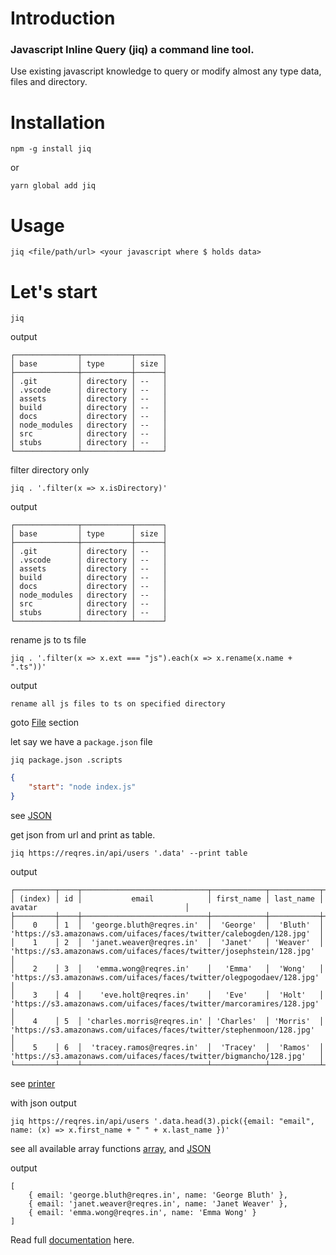 # Introduction
### Javascript Inline Query (jiq) a command line tool.
Use existing javascript knowledge to query or modify almost any type data, files and directory.

# Installation

    npm -g install jiq

or

    yarn global add jiq

# Usage

    jiq <file/path/url> <your javascript where $ holds data>

# Let's start


    jiq

output

    ┌──────────────┬───────────┬──────┐
    │ base         │ type      │ size │
    ├──────────────┼───────────┼──────┤
    │ .git         │ directory │ --   │
    │ .vscode      │ directory │ --   │
    │ assets       │ directory │ --   │
    │ build        │ directory │ --   │
    │ docs         │ directory │ --   │
    │ node_modules │ directory │ --   │
    │ src          │ directory │ --   │
    │ stubs        │ directory │ --   │
    └──────────────┴───────────┴──────┘

filter directory only

    jiq . '.filter(x => x.isDirectory)'

output

    ┌──────────────┬───────────┬──────┐
    │ base         │ type      │ size │
    ├──────────────┼───────────┼──────┤
    │ .git         │ directory │ --   │
    │ .vscode      │ directory │ --   │
    │ assets       │ directory │ --   │
    │ build        │ directory │ --   │
    │ docs         │ directory │ --   │
    │ node_modules │ directory │ --   │
    │ src          │ directory │ --   │
    │ stubs        │ directory │ --   │
    └──────────────┴───────────┴──────┘

rename js to ts file

    jiq . '.filter(x => x.ext === "js").each(x => x.rename(x.name + ".ts"))'


output
    
    rename all js files to ts on specified directory

goto [File](?id=file) section

let say we have a `package.json` file

    jiq package.json .scripts

```json
{
    "start": "node index.js"
}
```

see [JSON](modules?id=json)

get json from url and print as table.

    jiq https://reqres.in/api/users '.data' --print table

output

    ┌─────────┬────┬────────────────────────────┬────────────┬───────────┬───────────────────────────────────────────────────────────────────────┐
    │ (index) │ id │           email            │ first_name │ last_name │                                avatar                                 │
    ├─────────┼────┼────────────────────────────┼────────────┼───────────┼───────────────────────────────────────────────────────────────────────┤
    │    0    │ 1  │  'george.bluth@reqres.in'  │  'George'  │  'Bluth'  │  'https://s3.amazonaws.com/uifaces/faces/twitter/calebogden/128.jpg'  │
    │    1    │ 2  │  'janet.weaver@reqres.in'  │  'Janet'   │ 'Weaver'  │ 'https://s3.amazonaws.com/uifaces/faces/twitter/josephstein/128.jpg'  │
    │    2    │ 3  │   'emma.wong@reqres.in'    │   'Emma'   │  'Wong'   │ 'https://s3.amazonaws.com/uifaces/faces/twitter/olegpogodaev/128.jpg' │
    │    3    │ 4  │    'eve.holt@reqres.in'    │   'Eve'    │  'Holt'   │ 'https://s3.amazonaws.com/uifaces/faces/twitter/marcoramires/128.jpg' │
    │    4    │ 5  │ 'charles.morris@reqres.in' │ 'Charles'  │ 'Morris'  │ 'https://s3.amazonaws.com/uifaces/faces/twitter/stephenmoon/128.jpg'  │
    │    5    │ 6  │  'tracey.ramos@reqres.in'  │  'Tracey'  │  'Ramos'  │  'https://s3.amazonaws.com/uifaces/faces/twitter/bigmancho/128.jpg'   │
    └─────────┴────┴────────────────────────────┴────────────┴───────────┴───────────────────────────────────────────────────────────────────────┘

see [printer](output?id=print)

with json output

    jiq https://reqres.in/api/users '.data.head(3).pick({email: "email", name: (x) => x.first_name + " " + x.last_name })'

see all available array functions [array](?id=array), and [JSON](?id=json)

output

    [
        { email: 'george.bluth@reqres.in', name: 'George Bluth' },
        { email: 'janet.weaver@reqres.in', name: 'Janet Weaver' },
        { email: 'emma.wong@reqres.in', name: 'Emma Wong' }
    ]

Read full [documentation](https://md-adil.github.io/jiq/) here.
